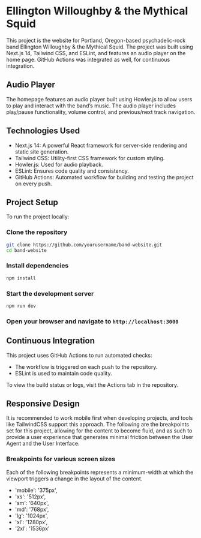 # Ellington Willoughby & the Mythical Squid

This project is the website for Portland, Oregon-based psychadelic-rock band
Ellington Willoughby & the Mythical Squid. The project was built using Next.js
14, Tailwind CSS, and ESLint, and features an audio player on the home page.
GitHub Actions was integrated as well, for continuous integration.

## Audio Player

The homepage features an audio player built using Howler.js to allow users
to play and interact with the band’s music. The audio player includes play/pause
functionality, volume control, and previous/next track navigation.

## Technologies Used

- Next.js 14: A powerful React framework for server-side rendering and static
  site generation.
- Tailwind CSS: Utility-first CSS framework for custom styling.
- Howler.js: Used for audio playback.
- ESLint: Ensures code quality and consistency.
- GitHub Actions: Automated workflow for building and testing the project
  on every push.

## Project Setup

To run the project locally:

### Clone the repository

```sh
git clone https://github.com/yourusername/band-website.git
cd band-website
```

### Install dependencies

```sh
npm install
```

### Start the development server

```sh
npm run dev
```

### Open your browser and navigate to `http://localhost:3000`

## Continuous Integration

This project uses GitHub Actions to run automated checks:

- The workflow is triggered on each push to the repository.
- ESLint is used to maintain code quality.

To view the build status or logs, visit the Actions tab in the repository.

## Responsive Design

It is recommended to work mobile first when developing projects, and tools
like TailwindCSS support this approach. The following are the breakpoints set
for this project, allowing for the content to become fluid, and as such to
provide a user experience that generates minimal friction between the User
Agent and the User Interface.

### Breakpoints for various screen sizes

Each of the following breakpoints represents a minimum-width at which the
viewport triggers a change in the layout of the content.

- 'mobile': '375px',
- 'xs': '512px',
- 'sm': '640px',
- 'md': '768px',
- 'lg': '1024px',
- 'xl': '1280px',
- '2xl': '1536px'

